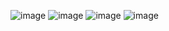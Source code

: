 ![image](https://github.com/user-attachments/assets/503e41fd-2f29-45ca-83da-9160305bbf80)
![image](https://github.com/user-attachments/assets/d420f282-3355-4b55-990b-1015e9414bba)
![image](https://github.com/user-attachments/assets/c0aa9d42-d0ba-4a5b-8693-bc3eb836731a)
![image](https://github.com/user-attachments/assets/f4099a81-95e1-474c-8f30-bb49eed89c38)
